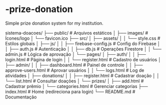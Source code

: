 # -prize-donation

Simple prize donation system for my institution.

sistema-doacoes/
├── public/ # Arquivos estáticos
│ ├── images/ # Ícones/logo
│ └── favicon.ico
├── src/
│ ├── assets/
│ │ └── style.css # Estilos globais
│ ├── js/
│ │ ├── firebase-config.js # Config do Firebase
│ │ ├── auth.js # Autenticação
│ │ ├── db.js # Operações Firestore
│ │ └── admin.js # Lógica de aprovação
│ └── pages/
│ ├── auth/
│ │ ├── login.html # Página de login
│ │ └── register.html # Cadastro de usuários
│ ├── admin/
│ │ ├── dashboard.html # Painel de controle
│ │ ├── approve-users.html # Aprovar usuários
│ │ └── logs.html # Log de atividades
│ ├── donations/
│ │ ├── register.html # Cadastrar doação
│ │ └── list.html # Consultar doações
│ └── prizes/
│ ├── add.html # Cadastrar prêmio
│ └── categories.html # Gerenciar categorias
├── index.html # Home (redireciona para login)
└── README.md # Documentação
